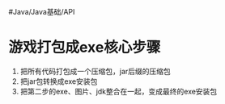 #Java/Java基础/API 
# 游戏打包成exe核心步骤
1. 把所有代码打包成一个压缩包，jar后缀的压缩包
2. 把jar包转换成exe安装包
3. 把第二步的exe、图片、jdk整合在一起，变成最终的exe安装包